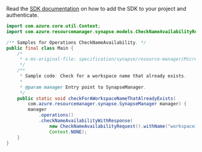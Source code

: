 Read the [SDK documentation](https://github.com/Azure/azure-sdk-for-java/blob/azure-resourcemanager-synapse_1.0.0-beta.2/sdk/synapse/azure-resourcemanager-synapse/README.md) on how to add the SDK to your project and authenticate.

```java
import com.azure.core.util.Context;
import com.azure.resourcemanager.synapse.models.CheckNameAvailabilityRequest;

/** Samples for Operations CheckNameAvailability. */
public final class Main {
    /*
     * x-ms-original-file: specification/synapse/resource-manager/Microsoft.Synapse/stable/2021-06-01/examples/CheckNameAvailabilityWorkspaceAlreadyExists.json
     */
    /**
     * Sample code: Check for a workspace name that already exists.
     *
     * @param manager Entry point to SynapseManager.
     */
    public static void checkForAWorkspaceNameThatAlreadyExists(
        com.azure.resourcemanager.synapse.SynapseManager manager) {
        manager
            .operations()
            .checkNameAvailabilityWithResponse(
                new CheckNameAvailabilityRequest().withName("workspace1").withType("Microsoft.Synapse/workspaces"),
                Context.NONE);
    }
}
```
